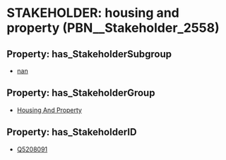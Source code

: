 # STAKEHOLDER: __housing and property__ (PBN__Stakeholder_2558)

## Property: has_StakeholderSubgroup

* [nan](PBN__StakeholderSubgroup_7)

## Property: has_StakeholderGroup

* [Housing And Property](PBN__StakeholderGroup_10)

## Property: has_StakeholderID

* [Q5208091](Q5208091)

